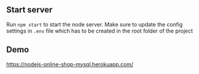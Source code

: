 ## Start server

Run `npm start` to start the node server. Make sure to update the config settings in `.env` file which has to be created in the root folder of the project

## Demo

https://nodejs-online-shop-mysql.herokuapp.com/

